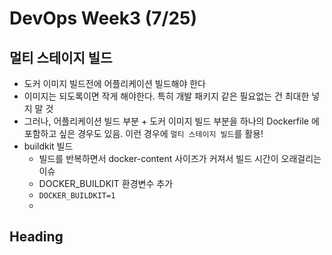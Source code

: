 # DevOps Week3 (7/25)
## 멀티 스테이지 빌드
* 도커 이미지 빌드전에 어플리케이션 빌드해야 한다
* 이미지는 되도록이면 작게 해야한다. 특히 개발 패키지 같은 필요없는 건 최대한 넣지 말 것
* 그러나, 어플리케이션 빌드 부분 + 도커 이미지 빌드 부분을 하나의 Dockerfile 에 포함하고 싶은 경우도 있음. 이런 경우에 `멀티 스테이지 빌드`를 활용!
* buildkit 빌드
	* 빌드를 반복하면서 docker-content 사이즈가 커져서 빌드 시간이 오래걸리는 이슈
	* DOCKER_BUILDKIT 환경변수 추가
	* `DOCKER_BUILDKIT=1`
	* 
## Heading



<!--stackedit_data:
eyJoaXN0b3J5IjpbLTM5NjU3MjIxNCw2MDQ2ODU5NTIsLTExMT
k5NDA5MTUsMTAxNDEzMjY0Nyw1NjI2MTgxNDddfQ==
-->